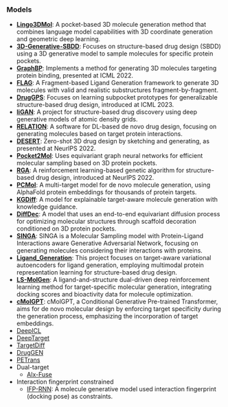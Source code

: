 ### Models

- **[Lingo3DMol](https://github.com/stonewiseAIDrugDesign/Lingo3DMol)**: A pocket-based 3D molecule generation method that combines language model capabilities with 3D coordinate generation and geometric deep learning.
- **[3D-Generative-SBDD](https://github.com/luost26/3D-Generative-SBDD)**: Focuses on structure-based drug design (SBDD) using a 3D generative model to sample molecules for specific protein pockets.
- **[GraphBP](https://github.com/divelab/GraphBP)**: Implements a method for generating 3D molecules targeting protein binding, presented at ICML 2022.
- **[FLAG](https://github.com/zaixizhang/FLAG)**: A Fragment-based Ligand Generation framework to generate 3D molecules with valid and realistic substructures fragment-by-fragment.
- **[DrugGPS](https://github.com/zaixizhang/DrugGPS_ICML23)**: Focuses on learning subpocket prototypes for generalizable structure-based drug design, introduced at ICML 2023.
- **[liGAN](https://github.com/mattragoza/liGAN)**: A project for structure-based drug discovery using deep generative models of atomic density grids.
- **[RELATION](https://github.com/micahwang/RELATION)**: A software for DL-based de novo drug design, focusing on generating molecules based on target protein interactions.
- **[DESERT](https://github.com/longlongman/DESERT)**: Zero-shot 3D drug design by sketching and generating, as presented at NeurIPS 2022.
- **[Pocket2Mol](https://github.com/pengxingang/Pocket2Mol)**: Uses equivariant graph neural networks for efficient molecular sampling based on 3D protein pockets.
- **[RGA](https://github.com/futianfan/reinforced-genetic-algorithm)**: A reinforcement learning-based genetic algorithm for structure-based drug design, introduced at NeurIPS 2022.
- **[PCMol](https://github.com/CDDLeiden/PCMol)**: A multi-target model for de novo molecule generation, using AlphaFold protein embeddings for thousands of protein targets.
- **[KGDiff](https://github.com/CMACH508/KGDiff)**: A model for explainable target-aware molecule generation with knowledge guidance.
- **[DiffDec](https://github.com/biomed-AI/DiffDec/blob/master/README.md)**: A model that uses an end-to-end equivariant diffusion process for optimizing molecular structures through scaffold decoration conditioned on 3D protein pockets.
- **[SINGA](https://github.com/Isomorpfishm/SINGA)**: SINGA is a Molecular Sampling model with Protein-Ligand Interactions aware Generative Adversarial Network, focusing on generating molecules considering their interactions with proteins.
- **[Ligand_Generation](https://github.com/HySonLab/Ligand_Generation)**: This project focuses on target-aware variational autoencoders for ligand generation, employing multimodal protein representation learning for structure-based drug design.
- **[LS-MolGen](https://github.com/songleee/LS-MolGen)**: A ligand-and-structure dual-driven deep reinforcement learning method for target-specific molecular generation, integrating docking scores and bioactivity data for molecule optimization.
- **[cMolGPT](https://github.com/VV123/cMolGPT)**: cMolGPT, a Conditional Generative Pre-trained Transformer, aims for de novo molecular design by enforcing target specificity during the generation process, emphasizing the incorporation of target embeddings.
- [DeepICL](https://github.com/ACE-KAIST/DeepICL)
- [DeepTarget](https://github.com/ehoogeboom/e3_diffusion_for_molecules)
- [TargetDiff](https://github.com/guanjq/targetdiff)
- [DrugGEN](https://github.com/asarigun/DrugGEN)
- [PETrans](https://github.com/Chinafor/PETrans)
- Dual-target
	- [Alx-Fuse](https://github.com/biomed-AI/AIxFuse)
- Interaction fingerprint constrained
	- [IFP-RNN](https://github.com/jeah-z/IFP-RNN): A molecule generative model used interaction fingerprint (docking pose) as constraints.

